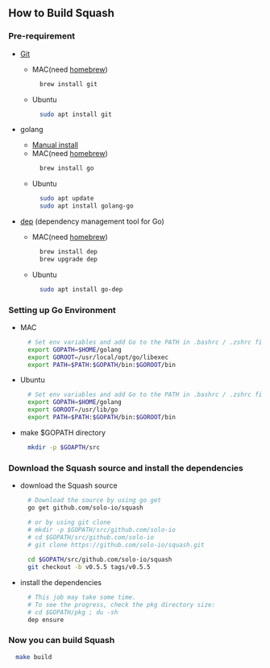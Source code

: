 ## How to Build Squash

### Pre-requirement
* [Git](https://git-scm.com/)
  * MAC(need [homebrew](https://docs.brew.sh/Installation))
    ```bash
      brew install git
    ```

  * Ubuntu
    ```bash
      sudo apt install git
    ```

* golang
  * [Manual install](https://golang.org/dl/)
  * MAC(need [homebrew](https://docs.brew.sh/Installation))
    ```bash
      brew install go
    ```
  * Ubuntu
    ```bash
      sudo apt update
      sudo apt install golang-go
    ```

* [dep](https://github.com/golang/dep) (dependency management tool for Go)
  * MAC(need [homebrew](https://docs.brew.sh/Installation))
    ```bash
      brew install dep
      brew upgrade dep
    ```

  * Ubuntu
    ```bash
      sudo apt install go-dep
    ```

### Setting up Go Environment

* MAC
  ```bash
    # Set env variables and add Go to the PATH in .bashrc / .zshrc file.
    export GOPATH=$HOME/golang
    export GOROOT=/usr/local/opt/go/libexec
    export PATH=$PATH:$GOPATH/bin:$GOROOT/bin
  ```

* Ubuntu
  ```bash
    # Set env variables and add Go to the PATH in .bashrc / .zshrc file.
    export GOPATH=$HOME/golang
    export GOROOT=/usr/lib/go
    export PATH=$PATH:$GOPATH/bin:$GOROOT/bin
  ```

* make $GOPATH directory
  ```bash
    mkdir -p $GOAPTH/src
  ```

### Download the Squash source and install the dependencies

* download the Squash source
  ```bash
    # Download the source by using go get
    go get github.com/solo-io/squash
  
    # or by using git clone
    # mkdir -p $GOPATH/src/github.com/solo-io
    # cd $GOPATH/src/github.com/solo-io
    # git clone https://github.com/solo-io/squash.git
    
    cd $GOPATH/src/github.com/solo-io/squash
    git checkout -b v0.5.5 tags/v0.5.5
  ```

* install the dependencies
  ```bash
    # This job may take some time.
    # To see the progress, check the pkg directory size:
    # cd $GOPATH/pkg ; du -sh
    dep ensure
  ```

### Now you can build Squash
  ```bash
    make build
  ```

